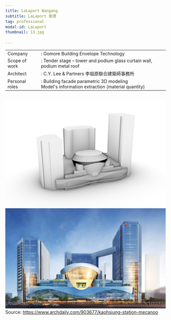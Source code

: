 ```yaml
---
title: LaLaport Nangang
subtitle: LaLaport 南港
tag: professional
modal-id: LaLaport
thumbnail: 13.jpg

---
```

<table class="table__professional">
    <tbody>
        <tr>
            <td>
                Company&nbsp;&nbsp;&nbsp;
            </td>
            <td>
                : Gomore Building Envelope Technology
            </td>
        </tr>
        <tr>
            <td>
                Scope of work
            </td>
            <td>
                : Tender stage – tower and podium glass curtain wall, podium metal roof
            </td>
        </tr>
        <tr>
            <td>
                Architect
            </td>
            <td>
                : C.Y. Lee & Partners 李祖原聯合建築師事務所
            </td>
        </tr>
        <tr>
            <td>
                Personal roles
            </td>
            <td>
                : Building facade parametric 3D modeling <br>
                Model's information extraction (material quantity)
            </td>
        </tr>
    </tbody>
</table>
<br>
<img src="images/portfolio/13/13B.jpg" class="img-responsive img-centered" alt="LaLaport Nangang">
<br>
<img src="images/portfolio/13/13A.jpg" class="img-responsive img-centered" alt="LaLaport Nangang">
Source: <a href="https://tw-landmark.blogspot.com/2019/06/lalaport-nangang.html"> https://www.archdaily.com/903677/kaohsiung-station-mecanoo </a>

